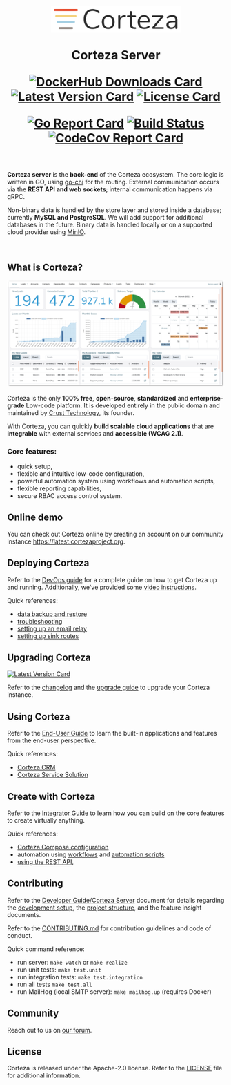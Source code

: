 <h1 align="center">
  <img width="300px" src=".github/assets/corteza_logo.svg" />
  <br />
  <p>Corteza Server</p>

  <div align="center">

  [![DockerHub Downloads Card](https://img.shields.io/docker/pulls/cortezaproject/corteza-server)](https://img.shields.io/docker/pulls/cortezaproject/corteza-server)
  [![Latest Version Card](https://img.shields.io/github/v/tag/cortezaproject/corteza-server?label=stable%20version)](https://img.shields.io/github/v/tag/cortezaproject/corteza-server?label=stable%20version)
  [![License Card](https://img.shields.io/github/license/cortezaproject/corteza-server)](https://img.shields.io/github/license/cortezaproject/corteza-server)

  [![Go Report Card](https://goreportcard.com/badge/github.com/cortezaproject/corteza-server)](https://goreportcard.com/report/github.com/cortezaproject/corteza-server)
  [![Build Status](https://drone.crust.tech/api/badges/cortezaproject/corteza/status.svg)](https://drone.crust.tech/cortezaproject/corteza)
  [![CodeCov Report Card](https://img.shields.io/codecov/c/github/cortezaproject/corteza-server)](https://img.shields.io/codecov/c/github/cortezaproject/corteza-server)

  </div>
</h1>

<br />

**Corteza server** is the **back-end** of the Corteza ecosystem.
The core logic is written in GO, using [go-chi](https://pkg.go.dev/github.com/go-chi/chi@v3.3.4+incompatible?utm_source=gopls) for the routing.
External communication occurs via the **REST API and web sockets**; internal communication happens via gRPC.

Non-binary data is handled by the store layer and stored inside a database; currently **MySQL and PostgreSQL**.
We will add support for additional databases in the future.
Binary data is handled locally or on a supported cloud provider using [MinIO](https://min.io/).

<br />

## What is Corteza?

<div align="center">
  <img style="max-height: 350px;" src=".github/assets/corteza_dashboard.png" />
</div>

Corteza is the only **100% free**, **open-source**, **standardized** and **enterprise-grade** Low-code platform.
It is developed entirely in the public domain and maintained by [Crust Technology](https://www.crust.tech/), its founder.

With Corteza, you can quickly **build scalable cloud applications** that are **integrable** with external services and **accessible (WCAG 2.1)**.

### Core features:

* quick setup,
* flexible and intuitive low-code configuration,
* powerful automation system using workflows and automation scripts,
* flexible reporting capabilities,
* secure RBAC access control system.

## Online demo

You can check out Corteza online by creating an account on our community instance https://latest.cortezaproject.org.

## Deploying Corteza

Refer to the [DevOps guide](https://docs.cortezaproject.org/corteza-docs/2021.3/devops-guide/index.html) for a complete guide on how to get Corteza up and running.
Additionally, we've provided some [video instructions](https://forum.cortezaproject.org/t/videos-on-how-to-set-up-corteza/91).

Quick references:

* [data backup and restore](https://docs.cortezaproject.org/corteza-docs/2021.3/devops-guide/maintenance/backups.html)
* [troubleshooting](https://docs.cortezaproject.org/corteza-docs/2021.3/devops-guide/maintenance/troubleshooting.html)
* [setting up an email relay](https://docs.cortezaproject.org/corteza-docs/2021.3/devops-guide/extension-requirements/email-relay.html)
* [setting up sink routes](https://docs.cortezaproject.org/corteza-docs/2021.3/devops-guide/extension-requirements/sink-route.html)

## Upgrading Corteza

[![Latest Version Card](https://img.shields.io/github/v/tag/cortezaproject/corteza-server?label=latest%20stable%20version)](https://img.shields.io/github/v/tag/cortezaproject/corteza-server?label=latest%20stable%20version)

Refer to the [changelog](https://docs.cortezaproject.org/corteza-docs/2021.3/changelog/index.html) and the [upgrade guide](https://docs.cortezaproject.org/corteza-docs/2021.3/upgrade-guide/index.html) to upgrade your Corteza instance.

## Using Corteza

Refer to the [End-User Guide](https://docs.cortezaproject.org/corteza-docs/2021.3/end-user-guide/index.html) to learn the built-in applications and features from the end-user perspective.

Quick references:

* [Corteza CRM](https://docs.cortezaproject.org/corteza-docs/2021.3/end-user-guide/crm/index.html)
* [Corteza Service Solution](https://docs.cortezaproject.org/corteza-docs/2021.3/end-user-guide/service-solution/index.html)

## Create with Corteza

Refer to the [Integrator Guide](https://docs.cortezaproject.org/corteza-docs/2021.3/integrator-guide/index.html) to learn how you can build on the core features to create virtually anything.

Quick references:

* [Corteza Compose configuration](https://docs.cortezaproject.org/corteza-docs/2021.3/integrator-guide/compose-configuration/index.html)
* automation using [workflows](https://docs.cortezaproject.org/corteza-docs/2021.3/integrator-guide/workflows/index.html) and [automation scripts](https://docs.cortezaproject.org/corteza-docs/2021.3/integrator-guide/automation-scripts/index.html)
* [using the REST API](https://docs.cortezaproject.org/corteza-docs/2021.3/integrator-guide/accessing-corteza/index.html),

## Contributing

Refer to the [Developer Guide/Corteza Server](https://docs.cortezaproject.org/corteza-docs/2021.3/developer-guide/corteza-server/index.html) document for details regarding the [development setup](https://docs.cortezaproject.org/corteza-docs/2021.3/developer-guide/corteza-server/index.html#_development_setup), the [project structure](https://docs.cortezaproject.org/corteza-docs/2021.3/developer-guide/corteza-server/structure.html), and the feature insight documents.

Refer to the [CONTRIBUTING.md](CONTRIBUTING.md) for contribution guidelines and code of conduct.

Quick command reference:

* run server: `make watch` or `make realize`
* run unit tests: `make test.unit`
* run integration tests: `make test.integration`
* run all tests `make test.all`
* run MailHog (local SMTP server): `make mailhog.up` (requires Docker)

## Community

Reach out to us on [our forum](https://forum.cortezaproject.org/).

## License

Corteza is released under the Apache-2.0 license.
Refer to the [LICENSE](LICENSE) file for additional information.
